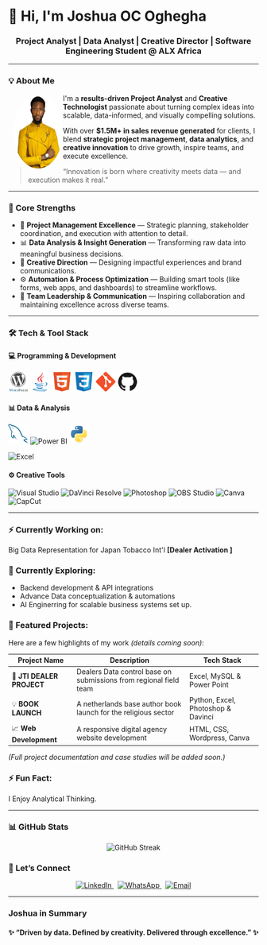 <!-- Profile Header -->
<h1 align="left">👋 Hi, I'm Joshua OC Oghegha</h1>
<h3 align="center">Project Analyst | Data Analyst | Creative Director | Software Engineering Student @ ALX Africa</h3>

---

### 💡 About Me

<p align="left">
  <img src="https://github.com/TheOCJorsh/Joshua-OC/blob/main/OCJorsh.png" alt="O C Jorsh" width="100" height="150" style="border-radius: 50%; margin-left: 10px;" align="left"/>
</p>

I'm a **results-driven Project Analyst** and **Creative Technologist** passionate about turning complex ideas into scalable, data-informed, and visually compelling solutions.  

With over **$1.5M+ in sales revenue generated** for clients, I blend **strategic project management**, **data analytics**, and **creative innovation** to drive growth, inspire teams, and execute excellence.

> “Innovation is born where creativity meets data — and execution makes it real.”

---

### 🧠 Core Strengths

- 🧩 **Project Management Excellence** — Strategic planning, stakeholder coordination, and execution with attention to detail.  
- 📊 **Data Analysis & Insight Generation** — Transforming raw data into meaningful business decisions.  
- 🎨 **Creative Direction** — Designing impactful experiences and brand communications.  
- ⚙️ **Automation & Process Optimization** — Building smart tools (like forms, web apps, and dashboards) to streamline workflows.  
- 💬 **Team Leadership & Communication** — Inspiring collaboration and maintaining excellence across diverse teams.

---

### 🛠️ Tech & Tool Stack

#### 💻 Programming & Development
<p align="left">
  <img src="https://raw.githubusercontent.com/devicons/devicon/master/icons/wordpress/wordpress-original.svg" alt="WordPress" width="40" height="40"/>
  <img src="https://raw.githubusercontent.com/devicons/devicon/master/icons/java/java-original.svg" alt="Java" width="40" height="40"/>
  <img src="https://raw.githubusercontent.com/devicons/devicon/master/icons/html5/html5-original.svg" alt="HTML5" width="40" height="40"/>
  <img src="https://raw.githubusercontent.com/devicons/devicon/master/icons/css3/css3-original.svg" alt="CSS" width="40" height="40"/>
  <img src="https://raw.githubusercontent.com/devicons/devicon/master/icons/git/git-original.svg" alt="Git" width="40" height="40"/>
  <img src="https://raw.githubusercontent.com/devicons/devicon/master/icons/github/github-original.svg" alt="GitHub" width="40" height="40"/>
</p>

#### 📊 Data & Analysis
<p align="left">
  <img src="https://raw.githubusercontent.com/devicons/devicon/master/icons/mysql/mysql-original.svg" alt="MySQL" width="40" height="40"/>
  <img src="https://upload.wikimedia.org/wikipedia/commons/c/cf/New_Power_BI_Logo.svg" alt="Power BI" width="40" height="40"/>
  <img src="https://raw.githubusercontent.com/devicons/devicon/master/icons/python/python-original.svg" alt="Python" width="40" height="40"/>
 </p>
 
 ![Excel](https://img.shields.io/badge/Microsoft_Excel-217346?style=for-the-badge&logo=microsoft-excel&logoColor=white)

#### ⚙️ Creative Tools
<p align="left">
  <img src="https://img.shields.io/badge/Visual%20Studio-5C2D91?style=for-the-badge&logo=visualstudio&logoColor=white" alt="Visual Studio"/>
  <img src="https://img.shields.io/badge/DaVinci%20Resolve-1E1E1E?style=for-the-badge&logo=davinciresolve&logoColor=29A8FF" alt="DaVinci Resolve"/>
  <img src="https://img.shields.io/badge/Adobe%20Photoshop-0E4267?style=for-the-badge&logo=adobephotoshop&logoColor=white" alt="Photoshop"/>
  <img src="https://img.shields.io/badge/OBS%20Studio-302E31?style=for-the-badge&logo=obsstudio&logoColor=white" alt="OBS Studio"/>
  <img src="https://img.shields.io/badge/Canva-00C4CC?style=for-the-badge&logo=canva&logoColor=white" alt="Canva"/>
  <img src="https://img.shields.io/badge/CapCut-000000?style=for-the-badge&logo=capcut&logoColor=white" alt="CapCut"/>
</p>

---

### ⚡ Currently Working on: 
Big Data Representation for Japan Tobacco Int'l **[Dealer Activation ]**

### 🌱 Currently Exploring:
- Backend development & API integrations  
- Advance Data conceptualization & automations  
- AI Enginerring for scalable business systems set up.

### 📂 Featured Projects:

Here are a few highlights of my work *(details coming soon)*:

| Project Name | Description | Tech Stack |
|---------------|-------------|-------------|
| 🚀 **JTI DEALER PROJECT** |Dealers Data control base on submissions from regional field team  |Excel, MySQL & Power Point |
| 💡 **BOOK LAUNCH** |A netherlands base author book launch for the religious sector |Python, Excel, Photoshop & Davinci |
| 📈 **Web Development** |A responsive digital agency website development |HTML, CSS, Wordpress, Canva |

*(Full project documentation and case studies will be added soon.)*

### ⚡ Fun Fact: 
I Enjoy Analytical Thinking.

---

### 📊 GitHub Stats

<p align="center">
  <img src="https://github-readme-streak-stats.herokuapp.com/?user=TheOCJorsh&theme=tokyonight" alt="GitHub Streak" width="48%"/>
</p>

### 🤝 Let’s Connect

<p align="center">
<a href="https://www.linkedin.com/in/oghegha-joshua-62b402105/" target="_blank">
    <img src="https://cdn.jsdelivr.net/gh/devicons/devicon/icons/linkedin/linkedin-original.svg" alt="LinkedIn" width="40" height="40"/>
  </a>
  &nbsp;
  <a href="https://wa.me/2347065527642" target="_blank">
    <img src="https://upload.wikimedia.org/wikipedia/commons/6/6b/WhatsApp.svg" alt="WhatsApp" width="40" height="40"/>
  </a>
  &nbsp;
  <a href="mailto:ogheghajoshua@gmail.com" target="_blank">
    <img src="https://upload.wikimedia.org/wikipedia/commons/4/4e/Gmail_Icon.png" alt="Email" width="40" height="40"/>
  </a>
</p>

---

### Joshua in Summary
<h4 align="center">✨ “Driven by data. Defined by creativity. Delivered through excellence.” ✨</h4>

